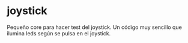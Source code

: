 # joystick
Pequeño core para hacer test del joystick.
Un código muy sencillo que ilumina leds según se pulsa en el joystick.
